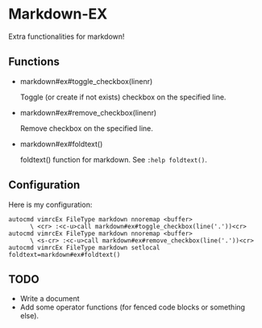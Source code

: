 # Markdown-EX

Extra functionalities for markdown!

## Functions

+ markdown#ex#toggle_checkbox(linenr)

    Toggle (or create if not exists) checkbox on the specified line.

+ markdown#ex#remove_checkbox(linenr)

    Remove checkbox on the specified line.

+ markdown#ex#foldtext()

    foldtext() function for markdown.
    See `:help foldtext()`.

## Configuration

Here is my configuration:

```vim
autocmd vimrcEx FileType markdown nnoremap <buffer>
      \ <cr> :<c-u>call markdown#ex#toggle_checkbox(line('.'))<cr>
autocmd vimrcEx FileType markdown nnoremap <buffer>
      \ <s-cr> :<c-u>call markdown#ex#remove_checkbox(line('.'))<cr>
autocmd vimrcEx FileType markdown setlocal foldtext=markdown#ex#foldtext()
```

## TODO

+ Write a document
+ Add some operator functions (for fenced code blocks or something else).
